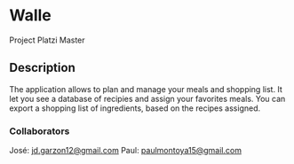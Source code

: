 # Walle

Project Platzi Master

## Description

The application allows to plan and manage your meals and shopping list. It let you see a database of recipies and assign your favorites meals. You can export a shopping list of ingredients, based on the recipes assigned.

### Collaborators

José: jd.garzon12@gmail.com
Paul: paulmontoya15@gmail.com
